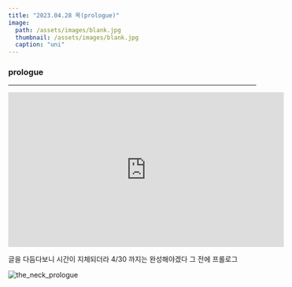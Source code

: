 ```yaml
---
title: "2023.04.28 목(prologue)"
image: 
  path: /assets/images/blank.jpg
  thumbnail: /assets/images/blank.jpg
  caption: "uni"
---
```



### prologue
----


<iframe width="560" height="315" src="https://www.youtube.com/embed/qBoQzo98EpQ" title="YouTube video player" frameborder="0" allow="accelerometer; autoplay; clipboard-write; encrypted-media; gyroscope; picture-in-picture; web-share" allowfullscreen></iframe>

글을 다듬다보니 시간이 지체되더라 4/30 까지는 완성해야겠다 그 전에 프롤로그

![the_neck_prologue](https://jylab.github.io/assets/images/the_neck_prologue.jpg)